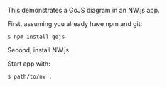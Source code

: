 This demonstrates a GoJS diagram in an NW.js app.

First, assuming you already have npm and git:
```
$ npm install gojs
```

Second, install NW.js.

Start app with:
```
$ path/to/nw .
```
